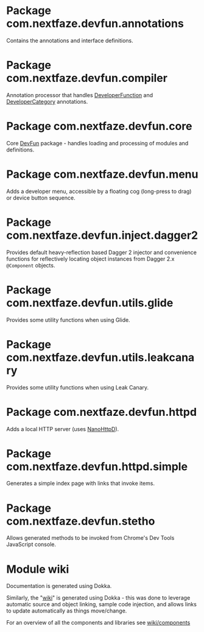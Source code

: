 # Package com.nextfaze.devfun.annotations
Contains the annotations and interface definitions.

# Package com.nextfaze.devfun.compiler
Annotation processor that handles [DeveloperFunction](https://nextfaze.github.io/dev-fun/com.nextfaze.devfun.annotations/-developer-function/)
 and [DeveloperCategory](https://nextfaze.github.io/dev-fun/com.nextfaze.devfun.annotations/-developer-category/) annotations.

# Package com.nextfaze.devfun.core
Core [DevFun](https://nextfaze.github.io/dev-fun/com.nextfaze.devfun.core/-dev-fun/) package - handles loading and processing of modules and definitions.

# Package com.nextfaze.devfun.menu
Adds a developer menu, accessible by a floating cog (long-press to drag) or device button sequence.

# Package com.nextfaze.devfun.inject.dagger2
Provides default heavy-reflection based Dagger 2 injector and convenience functions for reflectively
 locating object instances from Dagger 2.x `@Component` objects.

# Package com.nextfaze.devfun.utils.glide
Provides some utility functions when using Glide.

# Package com.nextfaze.devfun.utils.leakcanary
Provides some utility functions when using Leak Canary.

# Package com.nextfaze.devfun.httpd
Adds a local HTTP server (uses [NanoHttpD](https://github.com/NanoHttpd/nanohttpd)).

# Package com.nextfaze.devfun.httpd.simple
Generates a simple index page with links that invoke items.

# Package com.nextfaze.devfun.stetho
Allows generated methods to be invoked from Chrome's Dev Tools JavaScript console.

# Module wiki
Documentation is generated using Dokka.

Similarly, the "[wiki](wiki/)" is generated using Dokka - this was done to leverage automatic source
 and object linking, sample code injection, and allows links to update automatically as things move/change.

For an overview of all the components and libraries see [wiki/components](wiki/-components.html)
